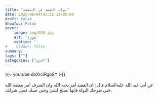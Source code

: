 ```yaml
---
title: "ثواب القصد في التفقه"
date: 2023-06-04T01:21:13+03:00
draft: false
ShowToc: False
cover:
    image: img/040.jpg
    alt: 'صورة'
    caption: ''
#    hidden: false
summary: 
tags: [""]
categories: ["أخرى"]
---
```

{{< youtube dbXrciRgo8Y >}}  
 <br>
عن أبي عبد الله عليه‌السلام
قال : ان القصد أمر يحبه الله وان السرف أمر يبغضه الله حتى طرحك
النواة فإنها تصلح لشئ وحتى صبك فضل شرابك.


